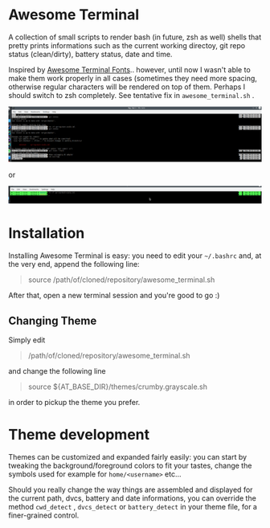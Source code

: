 # Awesome Terminal
A collection of small scripts to render bash (in future, zsh as well) shells that pretty prints informations such as the
current working directoy, git repo status (clean/dirty), battery status, date and time.

Inspired by [Awesome Terminal Fonts](https://github.com/gabrielelana/awesome-terminal-fonts).. however, until now I wasn't
able to make them work properly in all cases (sometimes they need more spacing, otherwise regular characters will be
rendered on top of them. Perhaps I should switch to zsh completely. See tentative fix in ```awesome_terminal.sh``` .

![Example of Crumby - gray scale](imgs/crumby.grayscale.png)

or

![Example of Crumby](imgs/crumby.png)

# Installation
Installing Awesome Terminal is easy: you need to edit your ```~/.bashrc``` and, at the very end, append the following line:

> source /path/of/cloned/repository/awesome_terminal.sh

After that, open a new terminal session and you're good to go :)

## Changing Theme
Simply edit

> /path/of/cloned/repository/awesome_terminal.sh

and change the following line

> source ${AT_BASE_DIR}/themes/crumby.grayscale.sh

in order to pickup the theme you prefer.

# Theme development
Themes can be customized and expanded fairly easily: you can start by tweaking the background/foreground colors to fit
your tastes, change the symbols used for example for ```home/<username>``` etc...

Should you really change the way things are assembled and displayed for the current path, dvcs, battery and date
informations, you can override the method ```cwd_detect``` , ```dvcs_detect``` or ```battery_detect``` in your theme file,
for a finer-grained control.
